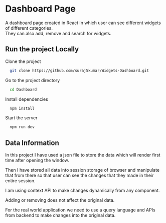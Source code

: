 # Dashboard Page

A dashboard page created in React in which user can see different widgets of different categories.    
They can also add, remove and search for widgets.
## Run the project Locally

Clone the project

```bash
  git clone https://github.com/suraj5kumar/Widgets-Dashboard.git
```

Go to the project directory

```bash
  cd Dashboard
```

Install dependencies

```bash
  npm install
```

Start the server

```bash
  npm run dev
```


## Data Information

In this project I have used a json file to store the data which will render first time after opening the window.  
  
Then I have stored all data into session storage of browser and manipulate that from there so that user can see the changes that they made in their entire session.  
  
I am using context API to make changes dynamically from any component.

Adding or removing does not affect the original data.  

For the real world application we need to use a query language and APIs from backend to make changes into the original data.
